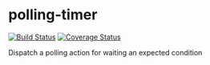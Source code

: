 # polling-timer

[![Build Status](https://travis-ci.org/yedaodao/polling-timer.svg?branch=master)](https://travis-ci.org/yedaodao/polling-timer)
[![Coverage Status](https://coveralls.io/repos/github/yedaodao/polling-timer/badge.svg?branch=master)](https://coveralls.io/github/yedaodao/polling-timer?branch=master)

Dispatch a polling action for waiting an expected  condition

